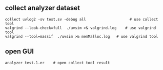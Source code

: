 ## collect analyzer dataset

```
collect uvlog2 -sv test.sv -debug all                    # use collect tool
valgrind --leak-check=full  ./uvsim >& valgrind.log    # use valgrind tool
valgrind --tool=massif  ./uvsim >& memMalloc.log   # use valgrind tool
```


## open GUI

```
analyzer test.1.er    # open collect tool result
```
